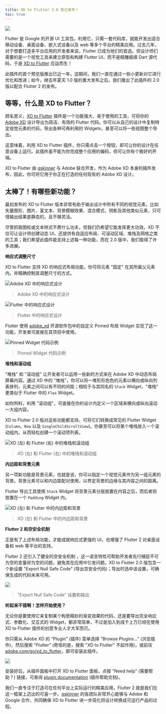 ```yaml
---
title: XD to Flutter 2.0 现已发布！
toc: true
---
```


![]({{site.flutter-files-cn}}/posts/images/2021/05/JEUpoL.jpg)

Flutter 是 Google 的开源 UI 工具包。利用它，只需一套代码库，就能开发出适合移动设备、桌面设备、嵌入式设备以及 web 等多个平台的精美应用。过去几年，对于想要打造多平台应用的开发者来说，Flutter 已成为他们的首选。但设计师们需要的是一个视觉工具来建立原型和构建 Flutter UI，而不是精雕细琢 Dart 源代码，于是 [XD to Flutter](https://github.com/AdobeXD/xd-to-flutter-plugin) 应运而生！

此插件的首个预览版推出已近一年。这期间，我们一直在通过一些小更新对它进行优化和改进；如今，继去年夏天 1.0 版的重大发布之后，我们推出了此插件的 2.0 版以配合 Flutter 2 的发布。

## **等等，什么是 XD to Flutter？**

顾名思义，[XD to Flutter](https://youtu.be/raG7NjM0p0k) 插件是一个功能强大、易于使用的工具，可将你的 [Adobe XD](https://www.adobe.com/products/xd.html) 设计导出为简洁、有效的 Flutter 代码。你可以从自己的设计中复制特定视觉元素的代码，导出各种可再利用的 Widgets，甚至可以将一些视图整个导出。

这意味着，利用 XD to Flutter 插件，你只需点击一个按钮，即可让你的设计在任意设备上运行。此插件虽不能为你完成整个应用的编码，但可让你有个极好的开端。

XD to Flutter 由 [gskinner](https://gskinner.com/) 与 Adobe 联合开发，作为 Adobe XD 本身的插件发布，因此，你可将它用于你正在打造的任何现有的 Adobe XD 设计。

## **太棒了！有哪些新功能？**

最初发布的 XD to Flutter 版本非常有助于输出设计中所有不同的视觉元素，比如矢量图形、图片、富文本、背景模糊效果、混合模式、阴影及其他类似元素，只可惜输出结果是静态的，且不够灵活。

尽管抓取图标或文本样式不费什么功夫，但我们仍希望它能发挥更大功效。XD 不仅可让设计师创建动态 UI，还提供有自适应布局、可滚动区域、堆栈及网格之类的工具；我们希望此插件能支持上述每一种功能，而在 2.0 版中，我们取得了许多进展。

**响应式调整尺寸**

XD to Flutter 支持 XD 的响应式布局功能，你可将元素 "固定" 在其所属父元素内，并精确控制其调整尺寸的方式。

![Adobe XD 中的响应式设计]({{site.flutter-files-cn}}/posts/images/2021/05/2oeEuB.png)

> Adobe XD 中的响应式设计

![Flutter 中的响应式设计]({{site.flutter-files-cn}}/posts/images/2021/05/T0Kwo6.gif)

> Flutter 中的响应式设计

Flutter 使用 [adobe_xd](https://pub.dev/packages/adobe_xd) 开源软件包中的自定义 Pinned 布局 Widget 实现了这一功能，开发者可直接在其项目中使用。

![Pinned Widget 代码示例]({{site.flutter-files-cn}}/posts/images/2021/05/nzmZOr.jpg)

> Pinned Widget 代码示例

**堆栈和滚动组**

"堆栈" 和 "滚动组" 让开发者可以运用一些新的方式来在 Adobe XD 中动态布局屏幕内容。通过 XD 中的 "堆栈"，你可以将一堆形形色色的元素以横向或纵向列表排列，元素之间可以有不同的间距；相较于与其同名的 `Stack` Widget，"堆栈" 更类似于 Flutter 中的 `Flex` Widget。

如你所料，利用 "滚动组"，可直接在你的设计内定义一个区域来横向或纵向滚动一大组内容。

XD to Flutter 2.0 版对这些功能都支持，可将它们转换成常见的 Flutter Widget (`Column`、`Row` 以及 `SingleChildScrollView`)。你甚至可以将某个堆栈放入一个滚动组内，从而轻松创建一个滚动项列表。

![XD (左) 和 Flutter (右) 中的堆栈和滚动组]({{site.flutter-files-cn}}/posts/images/2021/05/GRBLhW.gif)

> XD (左) 和 Flutter (右) 中的堆栈和滚动组

**内边距和背景元素**

另一项新功能是背景元素，也就是说，你可以指定一个视觉元素作为另一组元素的背景。背景元素可以和内边距配对使用，以界定背景的边缘与其内容之间的距离。

Flutter 导出工具使用 `Stack` Widget 将背景元素分层放置在内容之后，而后者则放置在一个 `Padding` Widget 内。

![XD (左) 和 Flutter 中的内边距和背景]({{site.flutter-files-cn}}/posts/images/2021/05/RIaeJC.gif)

> XD (左) 和 Flutter 中的内边距和背景

**Flutter 2 和空安全机制**

正是有了上述布局功能，才能成就响应式更强的 UI，也增强了 Flutter 2 对桌面设备和 web 等平台的支持。

Flutter 2 还引入了健全的空安全机制 ，这一语言特性可帮助开发者先行捕捉不可为空的变量却为空的问题，避免其在应用中引发问题。XD to Flutter 2.0 版包含一个新设置 "Export Null Safe Code" (导出空安全代码)；导出时选中该设置，可确保生成的代码未来可用。

![]({{site.flutter-files-cn}}/posts/images/2021/05/mEFck0.png)

> "Export Null Safe Code" 设置和输出

**听起来不错啊！怎样开始使用？**

无论你是要使用它来复制某个构思精妙的渐变效果的代码，还是要导出完全响应式、参数化、交互式的 Widget，都非常简单，不过是加入到成千上万已经在使用 XD to Flutter 插件的创意专业人才大军而已。

你只需从 Adobe XD 的 "Plugin" (插件) 菜单选择 "Browse Plugins…" (浏览插件)，然后搜索 "Flutter" (奇怪的是，搜索 "XD to Flutter" 不起作用)，或前往 [adobe.com/go/xd_to_flutter](https://adobe.com/go/xd_to_flutter)，即可安装此插件。

![]({{site.flutter-files-cn}}/posts/images/2021/05/r9kl7p.png)

安装好后，从插件面板中打开 XD to Flutter 面板，点按 "Need help" (需要帮助？) 链接，可查阅 [plugin documentation](https://github.com/AdobeXD/xd-to-flutter-plugin/blob/master/README.md) (插件帮助文档)。

我们一直专注于打造可在任何平台上实际运行的精美应用，Flutter 2 就是我们在这一框架上迈出的可喜一步。[gskinner](https://gskinner.com/) 的各团队非常开心能够与 Adobe 和 Google 合作，共同确保 XD to Flutter 进一步简化将设计转换成可运行产品的过程。
